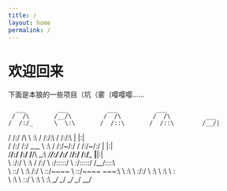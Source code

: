 ```yaml
---
title: /
layout: home
permalink: /
---
```


# 欢迎回来

下面是本狼的一些项目（坑（雾（嘤嘤嘤……

      ___         ___           ___           ___                 
     /  /\       /__/\         /  /\         /  /\          ___   
    /  /:/_      \  \:\       /  /::\       /  /::\        /__/|  
   /  /:/ /\      \  \:\     /  /:/\:\     /  /:/\:\      |  |:|  
  /  /:/ /:/  ___  \  \:\   /  /:/~/:/    /  /:/~/:/      |  |:|  
 /__/:/ /:/  /__/\  \__\:\ /__/:/ /:/___ /__/:/ /:/___  __|__|:|  
 \  \:\/:/   \  \:\ /  /:/ \  \:\/:::::/ \  \:\/:::::/ /__/::::\  
  \  \::/     \  \:\  /:/   \  \::/~~~~   \  \::/~~~~     ~\~~\:\ 
   \  \:\      \  \:\/:/     \  \:\        \  \:\           \  \:\
    \  \:\      \  \::/       \  \:\        \  \:\           \__\/
     \__\/       \__\/         \__\/         \__\/                

